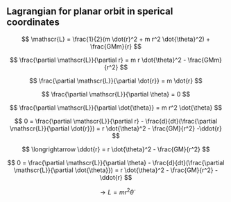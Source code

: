 ## Lagrangian for planar orbit in sperical coordinates

$$
\mathscr{L} = \frac{1}{2}(m \dot{r}^2 + m r^2 \dot{\theta}^2) + \frac{GMm}{r}
$$

$$
\frac{\partial \mathscr{L}}{\partial r} = m r \dot{\theta}^2 - \frac{GMm}{r^2}
$$

$$
\frac{\partial \mathscr{L}}{\partial \dot{r}} = m \dot{r}
$$

$$
\frac{\partial \mathscr{L}}{\partial \theta} = 0
$$

$$
\frac{\partial \mathscr{L}}{\partial \dot{\theta}} = m r^2 \dot{\theta}
$$

$$
0 = \frac{\partial \mathscr{L}}{\partial r} -
        \frac{d}{dt}(\frac{\partial \mathscr{L}}{\partial \dot{r}}) = r
        \dot{\theta}^2 - \frac{GM}{r^2} -\ddot{r}
$$

$$
\longrightarrow \ddot{r} = r \dot{\theta}^2 - \frac{GM}{r^2}
$$

$$
0 = \frac{\partial \mathscr{L}}{\partial \theta} -
        \frac{d}{dt}(\frac{\partial \mathscr{L}}{\partial \dot{\theta}}) = r
        \dot{\theta}^2 - \frac{GM}{r^2} -\ddot{r}
$$

$$
        \longrightarrow L = m r^2 \dot{\theta}
$$
